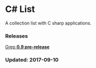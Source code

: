 # C# List
A collection list with C sharp applications.

### Releases
[Grep **0.9 pre-release**](https://github.com/IT-KiLLER/C-SHARP-GREP)


### Updated: 2017-09-10
